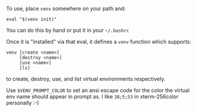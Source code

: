 To use, place <code>venv</code> somewhere on your path and:

    eval "$(venv init)"
    
You can do this by hand or put it in your <code>~/.bashrc</code>

Once it is "installed" via that eval, it defines a <code>venv</code>
function which supports:

    venv [create <name>]
         [destroy <name>]
         [use <name>]
         [ls]
         
to create, destroy, use, and list virtual environments respectively.

Use <code>$VENV_PROMPT_COLOR</code> to set an ansi escape code for the
color the virtual env name should appear in prompt as. I like
<code>38;5;53</code> in xterm-256color personally :-)
